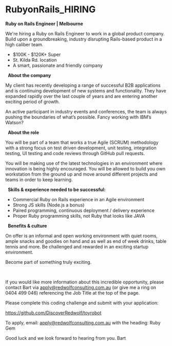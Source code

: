 # RubyonRails_HIRING

<strong>Ruby on Rails Engineer | Melbourne </strong>

We're hiring a Ruby on Rails Engineer to work in a global product company. 
Build upon a groundbreaking, industry disrupting Rails-based product in a high caliber team.
&nbsp;
<ul>
	<li>$100K - $120K+ Super</li>
	<li>St. Kilda Rd. location</li>
	<li>A smart, passionate and friendly company</li>
</ul>
&nbsp;
<strong>About the company</strong>

My client has recently developing a range of successful B2B applications and is continuing development of new systems and functionality. They have expanded rapidly over the last couple of years and are entering another exciting period of growth.

An active participant in industry events and conferences, the team is always pushing the boundaries of what’s possible. Fancy working with IBM’s Watson?

&nbsp;
<strong>About the role</strong>

You will be part of a team that works a true Agile (SCRUM) methodology with a strong focus on test driven development, unit testing, integration testing, UI testing and code reviews through GitHub pull requests.

You will be making use of the latest technologies in an environment where innovation is being highly encouraged. You will be allowed to build you own workstation from the ground up and move around different projects and teams in order to keep learning.

&nbsp;
<strong>Skills &amp; experience needed to be successful:</strong>
<ul>
	<li>Commercial Ruby on Rails experience in an Agile environment</li>
	<li>Strong JS skills (Node.js a bonus)</li>
	<li>Paired programming, continuous deployment / delivery experience</li>
	<li>Proper Ruby programming skills, not Ruby that looks like JAVA</li>
</ul>
&nbsp;
<strong>Benefits &amp; culture</strong>

On offer is an informal and open working environment with quiet rooms, ample snacks and goodies on hand and as well as end of week drinks, table tennis and more. Be challenged and rewarded in an exciting startup environment.

Become part of something truly exciting.

&nbsp;

If you would like more information about this incredible opportunity, please contact Bart via apply@redwolfconsulting.com.au (or give me a ring on 0404 499 046) referencing the Job Title at the top of the page.

Please complete this coding challenge and submit with your application:

https://github.com/DiscoverRedwolf/toyrobot

To apply, email: apply@redwolfconsulting.com.au with the heading: Ruby Gem

Good luck and we look forward to hearing from you. Bart
